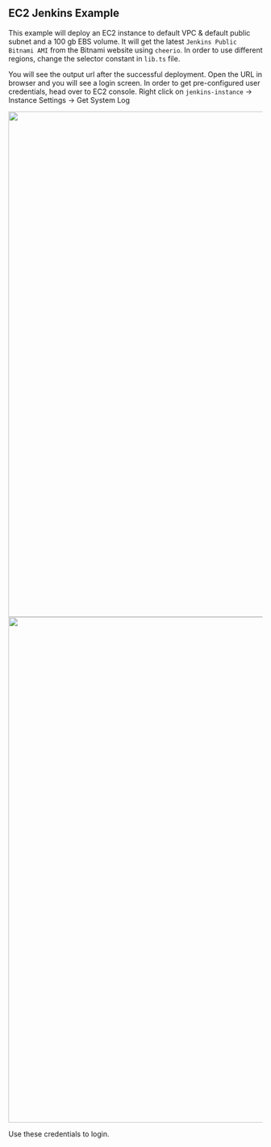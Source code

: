 ## EC2 Jenkins Example
This example will deploy an EC2 instance to default VPC & default public subnet and a 100 gb EBS volume. It will get the latest `Jenkins Public Bitnami AMI` from the Bitnami website using `cheerio`. In order to use different regions, change the selector constant in `lib.ts` file. 

You will see the output url after the successful deployment. Open the URL in browser and you will see a login screen. In order to get pre-configured user credentials, head over to EC2 console. Right click on `jenkins-instance` -> Instance Settings -> Get System Log

<img src="https://docs.bitnami.com/images/img/platforms/aws/cm-app-credentials-2.png" width="1000">

<img src="https://docs.bitnami.com/images/img/platforms/aws/cm-app-credentials-3.png" width="1000">

Use these credentials to login.